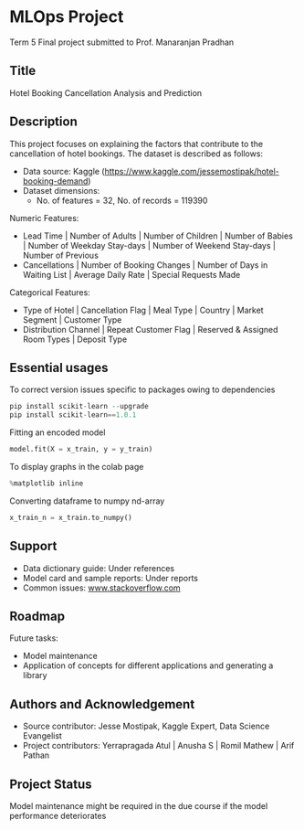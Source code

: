 # MLOps Project
Term 5 Final project submitted to Prof. Manaranjan Pradhan

## Title
Hotel Booking Cancellation Analysis and Prediction

## Description
This project focuses on explaining the factors that contribute to the cancellation of hotel bookings.
The dataset is described as follows:
- Data source: Kaggle (https://www.kaggle.com/jessemostipak/hotel-booking-demand)
- Dataset dimensions:
  - No. of features = 32, No. of records = 119390

 
Numeric Features:
- Lead Time | Number of Adults | Number of Children | Number of Babies | Number of Weekday Stay-days | Number of Weekend Stay-days | Number of Previous
- Cancellations | Number of Booking Changes | Number of Days in Waiting List | Average Daily Rate | Special Requests Made

Categorical Features:
- Type of Hotel | Cancellation Flag | Meal Type | Country | Market Segment | Customer Type
- Distribution Channel | Repeat Customer Flag | Reserved & Assigned Room Types | Deposit Type

## Essential usages

To correct version issues specific to packages owing to dependencies
```python
pip install scikit-learn --upgrade
pip install scikit-learn==1.0.1
```

Fitting an encoded model
```python
model.fit(X = x_train, y = y_train)
```

To display graphs in the colab page
```python
%matplotlib inline
```

Converting dataframe to numpy nd-array
```python
x_train_n = x_train.to_numpy()
```

## Support
- Data dictionary guide: Under references 
- Model card and sample reports: Under reports
- Common issues: www.stackoverflow.com

## Roadmap
Future tasks: 
- Model maintenance 
- Application of concepts for different applications and generating a library

## Authors and Acknowledgement
- Source contributor: Jesse Mostipak, Kaggle Expert, Data Science Evangelist
- Project contributors: Yerrapragada Atul | Anusha S | Romil Mathew | Arif Pathan

## Project Status
Model maintenance might be required in the due course if the model performance deteriorates








